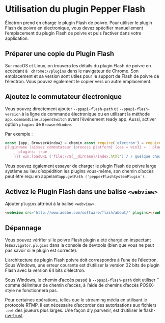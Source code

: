 # Utilisation du plugin Pepper Flash

Électron prend en charge le plugin Flash de poivre. Pour utiliser le plugin Flash de poivre en électronique, vous devez spécifier manuellement l’emplacement du plugin Flash de poivre et puis l’activer dans votre application.

## Préparer une copie du Plugin Flash

Sur macOS et Linux, on trouvera les détails du plugin Flash de poivre en accédant à ` chrome://plugins` dans le navigateur de Chrome. Son emplacement et sa version sont utiles pour le support de Flash de poivre de l’électron. Vous pouvez également le copier vers un autre emplacement.

## Ajoutez le commutateur électronique

Vous pouvez directement ajouter `--ppapi-flash-path` et `--ppapi-flash-version` à la ligne de commande électronique ou en utilisant la méthode `app.commandLine.appendSwitch` avant l’événement ready app. Aussi, activer option `plugins` de `BrowserWindow`.

Par exemple :

```javascript
const {app, BrowserWindow} = chemin const require('electron') = require('path') / / chemin flash précisez, en supposant que c’est placé dans le même répertoire avec main.js.
pluginName laissez commutateur (process.platform) {cas « win32 » : pluginName = « pepflashplayer.dll » pause case « darwin » : pluginName = « PepperFlashPlayer.plugin » pause case « linux » : pluginName = « libpepflashplayer.so » pause} app.commandLine.appendSwitch (« ppapi-flash-chemin », path.join (__dirname, pluginName)) / / facultatif : spécifier version flash, par exemple, v17.0.0.169 app.commandLine.appendSwitch ('ppapi-flash-version', '17.0.0.169') app.on ("prêt", () => {laisser gagner = new BrowserWindow ({largeur : 800, hauteur : 600, webPreferences : {
      plugins: true
    }}) win.loadURL ('file://${__dirname}/index.html') / / quelque chose})
```

Vous pouvez également essayer de charger le plugin Flash de poivre large système au lieu d’expédition les plugins vous-même, son chemin d’accès peut être reçu en appelant`app.getPath ('pepperFlashSystemPlugin')`.

## Activez le Plugin Flash dans une balise `<webview>`

Ajouter `plugins` attribut à la balise `<webview>`.

```html
<webview src="http://www.adobe.com/software/flash/about/" plugins></webview>
```

## Dépannage

Vous pouvez vérifier si le poivre Flash plugin a été chargé en inspectant les`navigator.plugins` dans la console de devtools (bien que vous ne peut pas savoir si le plugin est correcte).

L’architecture de plugin Flash poivre doit correspondre à l’une de l’électron. Sous Windows, une erreur courante est d’utiliser la version 32 bits de plugin Flash avec la version 64 bits d’électron.

Sous Windows, le chemin d’accès passé à `--ppapi-flash-path` doit utiliser `` comme délimiteur de chemin d’accès, à l’aide de chemins d’accès POSIX-style ne fonctionnera pas.

Pour certaines opérations, telles que le streaming média en utilisant le protocole RTMP, il est nécessaire d’accorder des autorisations aux fichiers `.swf` des joueurs plus larges. Une façon d’y parvenir, est d’utiliser le flash-[nw-trust](https://github.com/szwacz/nw-flash-trust).